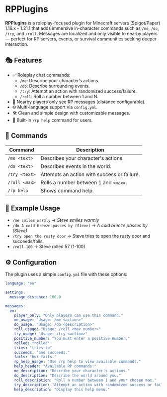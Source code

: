 # RPPlugins

**RPPlugins** is a roleplay-focused plugin for Minecraft servers (Spigot/Paper) 1.16.x - 1.21.1 that adds immersive in-character commands such as `/me`, `/do`, `/try`, and `/roll`. Messages are localized and only visible to nearby players — perfect for RP servers, events, or survival communities seeking deeper interaction.

## 🎭 Features

- ✅ Roleplay chat commands:
  - `/me`: Describe your character’s actions.
  - `/do`: Describe surrounding events.
  - `/try`: Attempt an action with randomized success/failure.
  - `/roll`: Roll a number between 1 and N.
- 🧠 Nearby players only see RP messages (distance configurable).
- 🌐 Multi-language support via `config.yml`.
- 🛠️ Clean and simple design with customizable messages.
- 📜 Built-in `/rp help` command for users.

## 💬 Commands

| Command        | Description                                |
|----------------|--------------------------------------------|
| `/me <text>`   | Describes your character's actions.        |
| `/do <text>`   | Describes events in the world.             |
| `/try <text>`  | Attempts an action with success or failure.|
| `/roll <max>`  | Rolls a number between 1 and `<max>`.      |
| `/rp help`     | Shows command help.                        |

## 🔁 Example Usage

- `/me smiles warmly` → *Steve smiles warmly*
- `/do A cold breeze passes by (Steve)` → *A cold breeze passes by (Steve)*
- `/try open the rusty door` → Steve tries to open the rusty door and succeeds/fails.
- `/roll 100` → Steve rolled 57 (1-100)

## ⚙️ Configuration

The plugin uses a simple `config.yml` file with these options:

```yaml
language: "en"

settings:
  message_distance: 100.0

messages:
  en:
    player_only: "Only players can use this command."
    me_usage: "Usage: /me <action>"
    do_usage: "Usage: /do <description>"
    roll_usage: "Usage: /roll <max number>"
    try_usage: "Usage: /try <action>"
    positive_number: "You must enter a positive number."
    rolled: "rolled"
    tries: "tries to"
    succeeds: "and succeeds."
    fails: "but fails."
    rp_help_usage: "Use /rp help to view available commands."
    help_header: "Available RP commands:"
    me_description: "Describe your character's actions."
    do_description: "Describe the world around you."
    roll_description: "Roll a number between 1 and your chosen max."
    try_description: "Attempt an action with randomized success or failure."
    help_description: "Display this help menu."
